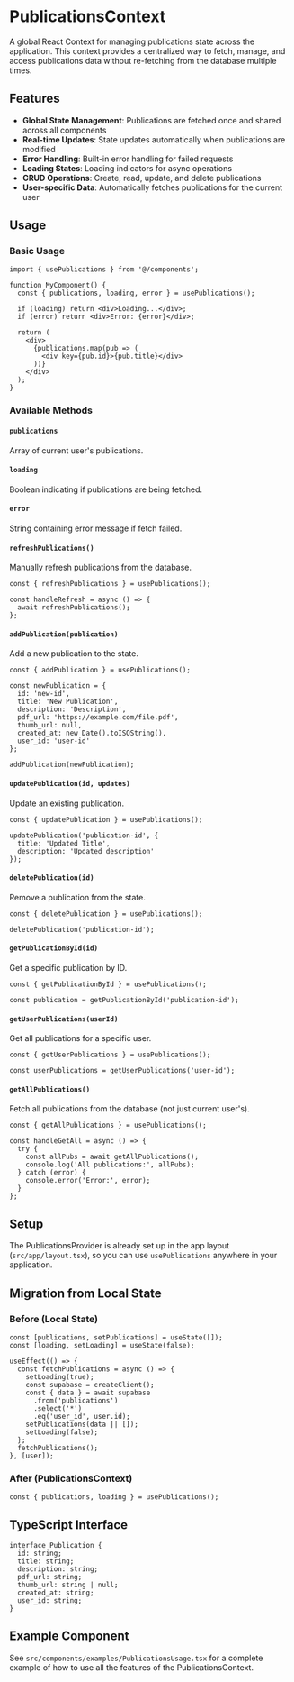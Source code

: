 # PublicationsContext

A global React Context for managing publications state across the application. This context provides a centralized way to fetch, manage, and access publications data without re-fetching from the database multiple times.

## Features

- **Global State Management**: Publications are fetched once and shared across all components
- **Real-time Updates**: State updates automatically when publications are modified
- **Error Handling**: Built-in error handling for failed requests
- **Loading States**: Loading indicators for async operations
- **CRUD Operations**: Create, read, update, and delete publications
- **User-specific Data**: Automatically fetches publications for the current user

## Usage

### Basic Usage

```tsx
import { usePublications } from '@/components';

function MyComponent() {
  const { publications, loading, error } = usePublications();

  if (loading) return <div>Loading...</div>;
  if (error) return <div>Error: {error}</div>;

  return (
    <div>
      {publications.map(pub => (
        <div key={pub.id}>{pub.title}</div>
      ))}
    </div>
  );
}
```

### Available Methods

#### `publications`
Array of current user's publications.

#### `loading`
Boolean indicating if publications are being fetched.

#### `error`
String containing error message if fetch failed.

#### `refreshPublications()`
Manually refresh publications from the database.

```tsx
const { refreshPublications } = usePublications();

const handleRefresh = async () => {
  await refreshPublications();
};
```

#### `addPublication(publication)`
Add a new publication to the state.

```tsx
const { addPublication } = usePublications();

const newPublication = {
  id: 'new-id',
  title: 'New Publication',
  description: 'Description',
  pdf_url: 'https://example.com/file.pdf',
  thumb_url: null,
  created_at: new Date().toISOString(),
  user_id: 'user-id'
};

addPublication(newPublication);
```

#### `updatePublication(id, updates)`
Update an existing publication.

```tsx
const { updatePublication } = usePublications();

updatePublication('publication-id', {
  title: 'Updated Title',
  description: 'Updated description'
});
```

#### `deletePublication(id)`
Remove a publication from the state.

```tsx
const { deletePublication } = usePublications();

deletePublication('publication-id');
```

#### `getPublicationById(id)`
Get a specific publication by ID.

```tsx
const { getPublicationById } = usePublications();

const publication = getPublicationById('publication-id');
```

#### `getUserPublications(userId)`
Get all publications for a specific user.

```tsx
const { getUserPublications } = usePublications();

const userPublications = getUserPublications('user-id');
```

#### `getAllPublications()`
Fetch all publications from the database (not just current user's).

```tsx
const { getAllPublications } = usePublications();

const handleGetAll = async () => {
  try {
    const allPubs = await getAllPublications();
    console.log('All publications:', allPubs);
  } catch (error) {
    console.error('Error:', error);
  }
};
```

## Setup

The PublicationsProvider is already set up in the app layout (`src/app/layout.tsx`), so you can use `usePublications` anywhere in your application.

## Migration from Local State

### Before (Local State)
```tsx
const [publications, setPublications] = useState([]);
const [loading, setLoading] = useState(false);

useEffect(() => {
  const fetchPublications = async () => {
    setLoading(true);
    const supabase = createClient();
    const { data } = await supabase
      .from('publications')
      .select('*')
      .eq('user_id', user.id);
    setPublications(data || []);
    setLoading(false);
  };
  fetchPublications();
}, [user]);
```

### After (PublicationsContext)
```tsx
const { publications, loading } = usePublications();
```

## TypeScript Interface

```tsx
interface Publication {
  id: string;
  title: string;
  description: string;
  pdf_url: string;
  thumb_url: string | null;
  created_at: string;
  user_id: string;
}
```

## Example Component

See `src/components/examples/PublicationsUsage.tsx` for a complete example of how to use all the features of the PublicationsContext. 